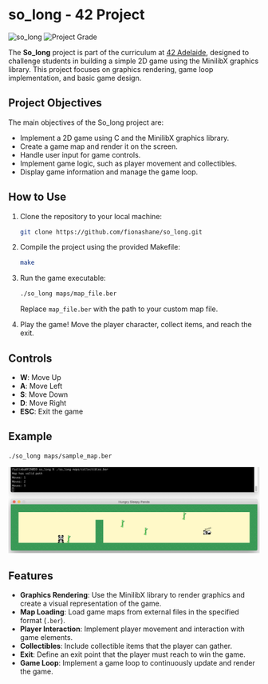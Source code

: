 
# so_long - 42 Project

![so_long](https://img.shields.io/badge/ft_printf-42-success)
![Project Grade](https://img.shields.io/badge/Project_Grade-100%2F100-informational)

The **So_long** project is part of the curriculum at [42 Adelaide](https://www.42adel.org.au), designed to challenge students in building a simple 2D game using the MinilibX graphics library. This project focuses on graphics rendering, game loop implementation, and basic game design.

## Project Objectives

The main objectives of the So_long project are:

- Implement a 2D game using C and the MinilibX graphics library.
- Create a game map and render it on the screen.
- Handle user input for game controls.
- Implement game logic, such as player movement and collectibles.
- Display game information and manage the game loop.

## How to Use

1. Clone the repository to your local machine:

    ```bash
    git clone https://github.com/fionashane/so_long.git
    ```

2. Compile the project using the provided Makefile:

    ```bash
    make
    ```

3. Run the game executable:

    ```bash
    ./so_long maps/map_file.ber
    ```

   Replace `map_file.ber` with the path to your custom map file.

4. Play the game! Move the player character, collect items, and reach the exit.

## Controls

- **W**: Move Up
- **A**: Move Left
- **S**: Move Down
- **D**: Move Right
- **ESC**: Exit the game

## Example

```bash
./so_long maps/sample_map.ber
```
![Screenshot of Game Example](./img/example.png)

## Features

- **Graphics Rendering**: Use the MinilibX library to render graphics and create a visual representation of the game.
- **Map Loading**: Load game maps from external files in the specified format (`.ber`).
- **Player Interaction**: Implement player movement and interaction with game elements.
- **Collectibles**: Include collectible items that the player can gather.
- **Exit**: Define an exit point that the player must reach to win the game.
- **Game Loop**: Implement a game loop to continuously update and render the game.
